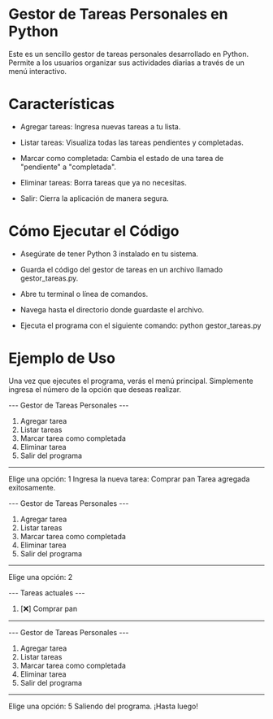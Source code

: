 # Gestor de Tareas Personales en Python

Este es un sencillo gestor de tareas personales desarrollado en Python. Permite a los usuarios organizar sus actividades diarias a través de un menú interactivo.

# Características
 - Agregar tareas: Ingresa nuevas tareas a tu lista.

 - Listar tareas: Visualiza todas las tareas pendientes y completadas.

 - Marcar como completada: Cambia el estado de una tarea de "pendiente" a "completada".

- Eliminar tareas: Borra tareas que ya no necesitas.

- Salir: Cierra la aplicación de manera segura.

# Cómo Ejecutar el Código
- Asegúrate de tener Python 3 instalado en tu sistema.

- Guarda el código del gestor de tareas en un archivo llamado gestor_tareas.py.

- Abre tu terminal o línea de comandos.

- Navega hasta el directorio donde guardaste el archivo.

- Ejecuta el programa con el siguiente comando:
python gestor_tareas.py

# Ejemplo de Uso
Una vez que ejecutes el programa, verás el menú principal. Simplemente ingresa el número de la opción que deseas realizar.

--- Gestor de Tareas Personales ---
1. Agregar tarea
2. Listar tareas
3. Marcar tarea como completada
4. Eliminar tarea
5. Salir del programa
-----------------------------------
Elige una opción: 1
Ingresa la nueva tarea: Comprar pan
Tarea agregada exitosamente.


--- Gestor de Tareas Personales ---
1. Agregar tarea
2. Listar tareas
3. Marcar tarea como completada
4. Eliminar tarea
5. Salir del programa
-----------------------------------
Elige una opción: 2

--- Tareas actuales ---
1. [❌] Comprar pan
---------------------

--- Gestor de Tareas Personales ---
1. Agregar tarea
2. Listar tareas
3. Marcar tarea como completada
4. Eliminar tarea
5. Salir del programa
-----------------------------------
Elige una opción: 5
Saliendo del programa. ¡Hasta luego!